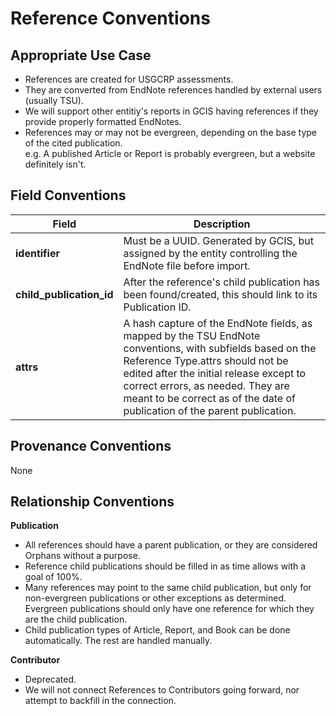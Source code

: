 # Reference Conventions

## Appropriate Use Case

- References are created for USGCRP assessments.  
- They are converted from EndNote references handled by external users (usually TSU).  
- We will support other entitiy's reports in GCIS having references if they provide properly formatted EndNotes.
- References may or may not be evergreen, depending on the base type of the cited publication.  
e.g. A published Article or Report is probably evergreen, but a website definitely isn't.  


## Field Conventions

| Field | Description |
|-------|------------- | 
|**identifier**|Must be a UUID.  Generated by GCIS, but assigned by the entity controlling the EndNote file before import.|
|**child_publication_id**|After the reference's child publication has been found/created, this should link to its Publication ID.  |
|**attrs**|A hash capture of the EndNote fields, as mapped by the TSU EndNote conventions, with subfields based on the Reference Type.attrs should not be edited after the initial release except to correct errors, as needed. They are meant to be correct as of the date of publication of the parent publication.|

## Provenance Conventions

None

## Relationship Conventions

**Publication**

- All references should have a parent publication, or they are considered Orphans without a purpose.
- Reference child publications should be filled in as time allows with a goal of 100%.  
- Many references may point to the same child publication, but only for non-evergreen publications or other exceptions as determined. Evergreen publications should only have one reference for which they are the child publication.  
- Child publication types of Article, Report, and Book can be done automatically. The rest are handled manually.  

**Contributor**

- Deprecated.  
- We will not connect References to Contributors going forward, nor attempt to backfill in the connection.

